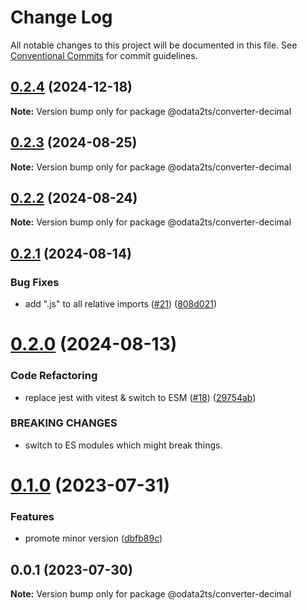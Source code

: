 # Change Log

All notable changes to this project will be documented in this file.
See [Conventional Commits](https://conventionalcommits.org) for commit guidelines.

## [0.2.4](https://github.com/odata2ts/converter/compare/@odata2ts/converter-decimal@0.2.3...@odata2ts/converter-decimal@0.2.4) (2024-12-18)

**Note:** Version bump only for package @odata2ts/converter-decimal






## [0.2.3](https://github.com/odata2ts/converter/compare/@odata2ts/converter-decimal@0.2.2...@odata2ts/converter-decimal@0.2.3) (2024-08-25)

**Note:** Version bump only for package @odata2ts/converter-decimal





## [0.2.2](https://github.com/odata2ts/converter/compare/@odata2ts/converter-decimal@0.2.1...@odata2ts/converter-decimal@0.2.2) (2024-08-24)

**Note:** Version bump only for package @odata2ts/converter-decimal





## [0.2.1](https://github.com/odata2ts/converter/compare/@odata2ts/converter-decimal@0.2.0...@odata2ts/converter-decimal@0.2.1) (2024-08-14)


### Bug Fixes

* add ".js" to all relative imports ([#21](https://github.com/odata2ts/converter/issues/21)) ([808d021](https://github.com/odata2ts/converter/commit/808d0217edf9b8b90062e412ddc8e956c865c01b))





# [0.2.0](https://github.com/odata2ts/converter/compare/@odata2ts/converter-decimal@0.1.0...@odata2ts/converter-decimal@0.2.0) (2024-08-13)


### Code Refactoring

* replace jest with vitest & switch to ESM ([#18](https://github.com/odata2ts/converter/issues/18)) ([29754ab](https://github.com/odata2ts/converter/commit/29754abec8617cfe45f647ffbf91e92586b79ee9))


### BREAKING CHANGES

* switch to ES modules which might break things.





# [0.1.0](https://github.com/odata2ts/converter/compare/@odata2ts/converter-decimal@0.0.1...@odata2ts/converter-decimal@0.1.0) (2023-07-31)


### Features

* promote minor version ([dbfb89c](https://github.com/odata2ts/converter/commit/dbfb89c5d3dd84202fe7ff2aa147d394484d7fbf))





## 0.0.1 (2023-07-30)

**Note:** Version bump only for package @odata2ts/converter-decimal
